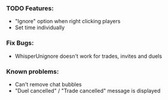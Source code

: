 ### TODO Features:
- "Ignore" option when right clicking players
- Set time individually

### Fix Bugs:
- WhisperUnignore doesn't work for trades, invites and duels

### Known problems:
- Can't remove chat bubbles
- "Duel cancelled" / "Trade cancelled" message is displayed